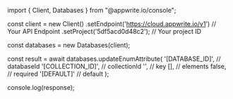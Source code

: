 import { Client, Databases } from "@appwrite.io/console";

const client = new Client()
    .setEndpoint('https://cloud.appwrite.io/v1') // Your API Endpoint
    .setProject('5df5acd0d48c2'); // Your project ID

const databases = new Databases(client);

const result = await databases.updateEnumAttribute(
    '[DATABASE_ID]', // databaseId
    '[COLLECTION_ID]', // collectionId
    '', // key
    [], // elements
    false, // required
    '[DEFAULT]' // default
);

console.log(response);
